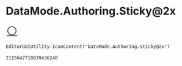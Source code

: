 # DataMode.Authoring.Sticky@2x
![](/img/DataMode.Authoring.Sticky@2x.png)

``` CSharp
EditorGUIUtility.IconContent("DataMode.Authoring.Sticky@2x")
```
```
2115647718039436248
```
